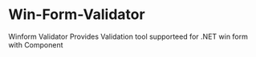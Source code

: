 # Win-Form-Validator
Winform Validator Provides Validation tool supporteed for .NET win form with Component
